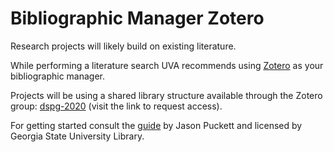 # Bibliographic Manager Zotero

Research projects will likely build on existing literature.

While performing a literature search UVA recommends using [Zotero](https://www.zotero.org/) as your bibliographic manager.

Projects will be using a shared library structure available through the Zotero group: [dspg-2020](https://www.zotero.org/groups/2493995/dspg-2020) (visit the link to request access).

For getting started consult the [guide](https://guides.lib.virginia.edu/zotero) by Jason Puckett and licensed by Georgia State University Library.
